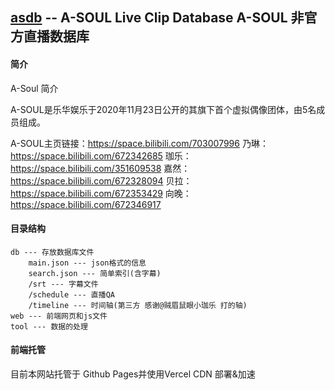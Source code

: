 ## [asdb](https://asdb.live) -- A-SOUL Live Clip Database  A-SOUL 非官方直播数据库 

#### 简介
A-Soul 简介

A-SOUL是乐华娱乐于2020年11月23日公开的其旗下首个虚拟偶像团体，由5名成员组成。

A-SOUL主页链接：https://space.bilibili.com/703007996
乃琳：https://space.bilibili.com/672342685
珈乐：https://space.bilibili.com/351609538
嘉然：https://space.bilibili.com/672328094
贝拉：https://space.bilibili.com/672353429
向晚：https://space.bilibili.com/672346917


#### 目录结构
```
db --- 存放数据库文件
    main.json --- json格式的信息
    search.json --- 简单索引(含字幕)
    /srt --- 字幕文件
    /schedule --- 直播QA
    /timeline --- 时间轴(第三方 感谢@贼眉鼠眼小珈乐 打的轴) 
web --- 前端网页和js文件
tool --- 数据的处理
```

#### 前端托管
目前本网站托管于 Github Pages并使用Vercel CDN 部署&加速